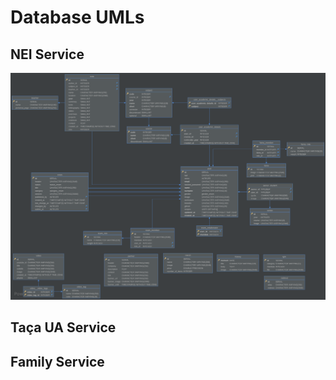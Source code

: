 
# Database UMLs

## NEI Service

![NEI Service UML](../assets/images/nei-uml.svg)

## Taça UA Service


## Family Service

